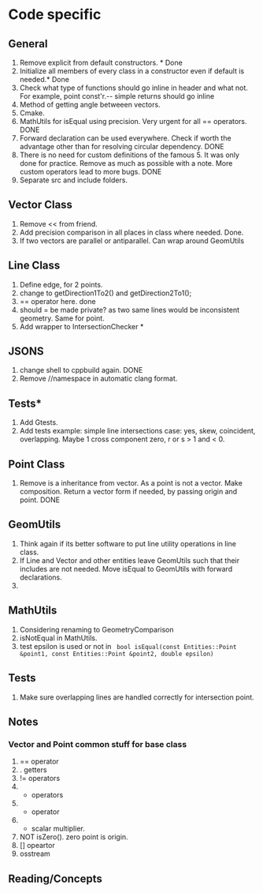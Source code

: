 # Code specific

## General

1. Remove explicit from default constructors. * Done
2. Initialize all members of every class in a constructor even if default is needed.* Done
3. Check what type of functions should go inline in header and what not. For example, point const'r.-- simple returns should go inline
4. Method of getting angle betweeen vectors.
5. Cmake.
6. MathUtils for isEqual using precision. Very urgent for all == operators. DONE
7. Forward declaration can be used everywhere. Check if worth the advantage other than for resolving circular dependency. DONE
8. There is no need for custom definitions of the famous 5. It was only done for practice. Remove as much as possible with a note. More custom operators lead to more bugs. DONE
9. Separate src and include folders.

## Vector Class

1. Remove << from friend.
2. Add precision comparison in all places in class where needed. Done.
3. If two vectors are parallel or antiparallel. Can wrap around GeomUtils

## Line Class

1. Define edge, for 2 points.
2. change to getDirection1To2() and getDirection2To1();
3. == operator here. done
4. should = be made private? as two same lines would be inconsistent geometry. Same for point.
5. Add wrapper to IntersectionChecker *

## JSONS

1. change shell to cppbuild again. DONE
2. Remove //namespace in automatic clang format.

## Tests*

1. Add Gtests.
2. Add tests example: simple line intersections case: yes, skew, coincident, overlapping. Maybe 1 cross component zero, r or s > 1 and < 0.

## Point Class

1. Remove is a inheritance from vector. As a point is not a vector. Make composition. Return a vector form if needed, by passing origin and point. DONE

## GeomUtils

1. Think again if its better software to put line utility operations in line class.
2. If Line and Vector and other entities leave GeomUtils such that their includes are not needed. Move isEqual to GeomUtils with forward declarations.
3.  

## MathUtils

1. Considering renaming to GeometryComparison
2. isNotEqual in MathUtils.
3. test epsilon is used or not in ` bool isEqual(const Entities::Point &point1, const Entities::Point &point2,
               double epsilon)`

## Tests

1. Make sure overlapping lines are handled correctly for intersection point.

## Notes

### Vector and Point common stuff for base class

1. == operator
2. . getters
3. != operators
4. + operators
5. + operator
6. + scalar multiplier.
7. NOT isZero(). zero point is origin.
8. [] opeartor
9. osstream

## Reading/Concepts
